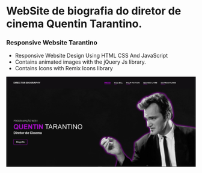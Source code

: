 # WebSite de biografia do diretor de cinema Quentin Tarantino.

### Responsive Website Tarantino 

- Responsive Website Design Using HTML CSS And JavaScript
- Contains animated images with the jQuery Js library.
- Contains Icons with Remix Icons library

![preview img](/preview.png)
